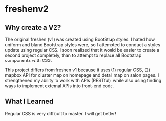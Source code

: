 # freshenv2

## Why create a V2?

The original freshen (v1) was created using BootStrap styles. I hated how uniform and bland Bootstrap styles were, so I attempted to conduct a styles update using regular CSS. I soon realized that it would be easier to create a second project completely, than to attempt to replace all Bootstrap components with CSS.

This project differs from freshen v1 because it uses (1) regular CSS, (2) mapbox API for cluster map on homepage and detail map on salon pages. I strengthened my ability to work with APIs (RESTful), while also using finding ways to implement external APIs into front-end code.

## What I Learned

Regular CSS is very difficult to master. I will get better!
